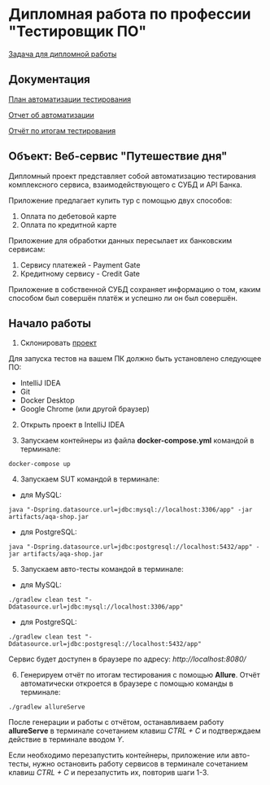 # Дипломная работа по профессии "Тестировщик ПО"

[Задача для дипломной работы](https://github.com/netology-code/qa-diploma)

## Документация

[План автоматизации тестирования](https://github.com/EvheniiV/diplom_QA/blob/main/docs/Plan.md)

[Отчет об автоматизации](https://github.com/EvheniiV/diplom_QA/blob/main/docs/Summary.md)

[Отчёт по итогам тестирования](https://github.com/EvheniiV/diplom_QA/blob/main/docs/Report.md)

## Объект: Веб-сервис "Путешествие дня"

Дипломный проект представляет собой автоматизацию тестирования комплексного сервиса, взаимодействующего с СУБД и API
Банка.

Приложение предлагает купить тур с помощью двух способов:

1. Оплата по дебетовой карте
2. Оплата по кредитной карте

Приложение для обработки данных пересылает их банковским сервисам:

1. Сервису платежей - Payment Gate
2. Кредитному сервису - Credit Gate

Приложение в собственной СУБД сохраняет информацию о том, каким способом был совершён платёж и успешно ли он был
совершён.

## Начало работы

1. Склонировать [проект](https://github.com/EvheniiV/diplom_QA) 

Для запуска тестов на вашем ПК должно быть установлено следующее ПО:

- IntelliJ IDEA
- Git
- Docker Desktop
- Google Chrome (или другой браузер)

2. Открыть проект в IntelliJ IDEA

3. Запускаем контейнеры из файла **docker-compose.yml** командой в терминале:

```
docker-compose up
```

4. Запускаем SUT командой в терминале:

- для MySQL:

```
java "-Dspring.datasource.url=jdbc:mysql://localhost:3306/app" -jar artifacts/aqa-shop.jar
```

- для PostgreSQL:

```
java "-Dspring.datasource.url=jdbc:postgresql://localhost:5432/app" -jar artifacts/aqa-shop.jar
```

5. Запускаем авто-тесты командой в терминале:

- для MySQL:

```
./gradlew clean test "-Ddatasource.url=jdbc:mysql://localhost:3306/app"
```

- для PostgreSQL:

```
./gradlew clean test "-Ddatasource.url=jdbc:postgresql://localhost:5432/app"
```
Сервис будет доступен в браузере по адресу: _http://localhost:8080/_

6. Генерируем отчёт по итогам тестирования с помощью **Allure**. Отчёт автоматически откроется в браузере с помощью команды в терминале:

```
./gradlew allureServe
```

После генерации и работы с отчётом, останавливаем работу **allureServe** в терминале сочетанием клавиш _CTRL + C_ и
подтверждаем действие в терминале вводом _Y_.

Если необходимо перезапустить контейнеры, приложение или авто-тесты, нужно остановить работу сервисов в терминале
сочетанием клавиш _CTRL + C_ и перезапустить их, повторив шаги 1-3.